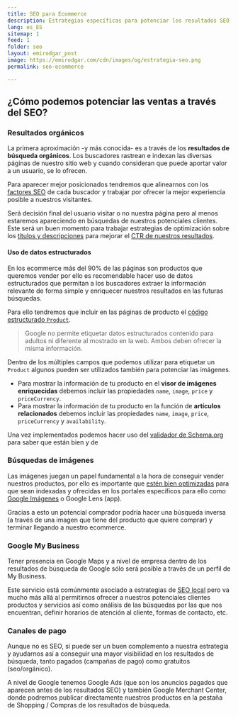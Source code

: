 ```yaml
---
title: SEO para Ecommerce
description: Estrategias específicas para potenciar los resultados SEO de tu plataforma de venta online
lang: es_ES
sitemap: 1
feed: 1
folder: seo
layout: emirodgar_post
image: https://emirodgar.com/cdn/images/og/estrategia-seo.png
permalink: seo-ecommerce

---
```


## ¿Cómo podemos potenciar las ventas a través del SEO?

### Resultados orgánicos

La primera aproximación -y más conocida- es a través de los **resultados de búsqueda orgánicos**. Los buscadores rastrean e indexan las diversas páginas de nuestro sitio web y cuando consideran que puede aportar valor a un usuario, se lo ofrecen.

Para aparecer mejor posicionados tendremos que alinearnos con los [factores SEO](https://emirodgar.com/factores-seo) de cada buscador y trabajar por ofrecer la mejor experiencia posible a nuestros visitantes.

Será decisión final del usuario visitar o no nuestra página pero al menos estaremos apareciendo en búsquedas de nuestros potenciales clientes. Este será un buen momento para trabajar estrategias de optimización sobre los [títulos y descripciones](https://emirodgar.com/titulos-descripciones-seo) para mejorar el [CTR de nuestros resultados](https://emirodgar.com/ctr-resultados-google).

#### Uso de datos estructurados

En los ecommerce más del 90% de las páginas son productos que queremos vender por ello es recomendable hacer uso de datos estructurados que permitan a los buscadores extraer la información relevante de forma simple y enriquecer nuestros resultados en las futuras búsquedas.

Para ello tendremos que incluir en las páginas de producto el [código estructurado `Product`](https://developers.google.com/search/docs/advanced/structured-data/product).

> Google no permite etiquetar datos estructurados contenido para adultos ni diferente al mostrado en la web. Ambos deben ofrecer la misma información.

Dentro de los múltiples campos que podemos utilizar para etiquetar un `Product` algunos pueden ser utilizados también para potenciar las imágenes.

-   Para mostrar la información de tu producto en el **visor de imágenes enriquecidas** debemos incluir las propiedades  `name`,  `image`,  `price`  y  `priceCurrency`.
-   Para mostrar la información de tu producto en la función de **artículos relacionados** debemos incluir las propiedades  `name`,  `image`,  `price`,  `priceCurrency`  y  `availability`.

Una vez implementados podemos hacer uso del [validador de Schema.org](https://validator.schema.org/) para saber que están bien y de 

### Búsquedas de imágenes

Las imágenes juegan un papel fundamental a la hora de conseguir vender nuestros productos, por ello es importante que [estén bien optimizadas](https://emirodgar.com/optimizacion-imagenes-seo) para que sean indexadas y ofrecidas en los portales específicos para ello como [Google Imágenes](https://www.google.es/imghp?hl=es) o Google Lens (app).

Gracias a esto un potencial comprador podría hacer una búsqueda inversa (a través de una imagen que tiene del producto que quiere comprar) y terminar llegando a nuestro ecommerce.

### Google My Business

Tener presencia en Google Maps y a nivel de empresa dentro de los resultados de búsqueda de Google sólo será posible a través de un perfil de My Business.

Este servicio está comúnmente asociado a estrategias de [SEO local](https://emirodgar.com/posicionamiento-seo-local) pero va mucho más allá al permitirnos ofrecer a nuestros potenciales clientes productos y servicios así como análisis de las búsquedas por las que nos encuentran, definir horarios de atención al cliente, formas de contacto, etc.

### Canales de pago

Aunque no es SEO, sí puede ser un buen complemento a nuestra estrategia y ayudarnos así a conseguir una mayor visibilidad en los resultados de búsqueda, tanto pagados (campañas de pago) como gratuitos (seo/orgánico).

A nivel de Google tenemos Google Ads (que son los anuncios pagados que aparecen antes de los resultados SEO) y también Google Merchant Center, donde podremos publicar directamente nuestros productos en la pestaña de Shopping / Compras de los resultados de búsqueda.
<!--stackedit_data:
eyJoaXN0b3J5IjpbMTg3MDgyNzczNSwtMTAzNjI5MzI0NiwtMT
E3ODgyNzYyMCw2NDQyNjk1OTRdfQ==
-->